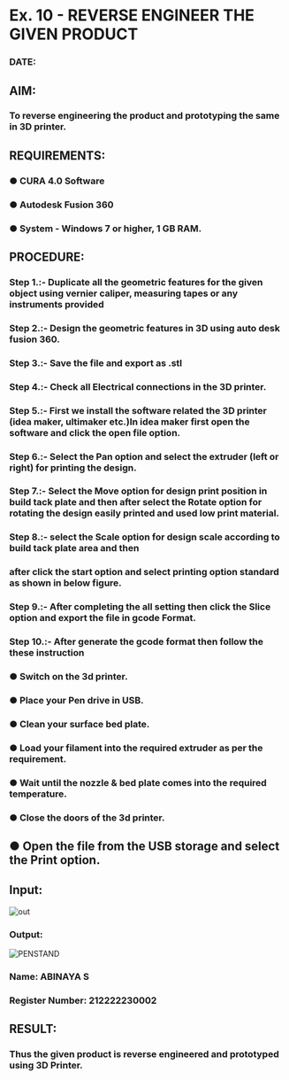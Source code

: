 # Ex. 10 - REVERSE ENGINEER THE GIVEN PRODUCT

### DATE: 

## AIM: 
### To reverse engineering the product and prototyping the same in 3D printer.

## REQUIREMENTS:
### ●	CURA 4.0 Software
### ●	 Autodesk Fusion 360
### ●	 System - Windows 7 or higher, 1 GB RAM.

## PROCEDURE:
### Step 1.:- Duplicate all the geometric features for the given object using vernier caliper, measuring tapes or any instruments provided
### Step 2.:- Design the geometric features in 3D using auto desk fusion 360.
### Step 3.:- Save the file and export as .stl
### Step 4.:- Check all Electrical connections in the 3D printer.
### Step 5.:- First we install the software related the 3D printer (idea maker, ultimaker etc.)In idea maker first open the software and click the open file option.
### Step 6.:- Select the Pan option and select the extruder (left or right) for printing the design.
### Step 7.:- Select the Move option for design print position in build tack plate and then after select the Rotate option for rotating the design easily printed and used low print material.
### Step 8.:- select the Scale option for design scale according to build tack plate area and then
### after click the start option and select printing option standard as shown in below figure.
### Step 9.:- After completing the all setting then click the Slice option and export the file in gcode Format.
### Step 10.:- After generate the gcode format then follow the these instruction 
  ###   ●	Switch on the 3d printer.
  ###   ●	Place your Pen drive in USB.
  ###   ●	Clean your surface bed plate.
  ###   ●	Load your filament into the required extruder as per the requirement.
  ###   ●	Wait until the nozzle & bed plate comes into the required temperature.
  ###   ●	Close the doors of the 3d printer.
   ##   ●	Open the file from the USB storage and select the Print option.

## Input:
![out](https://github.com/abinayasangeetha/Ex.-10---REVERSE-ENGINEER-THE-GIVEN-PRODUCT/assets/119393675/739a3f5f-8dda-4ff6-9af7-02a653e16245)

### Output:
![PENSTAND](https://github.com/abinayasangeetha/Ex.-10---REVERSE-ENGINEER-THE-GIVEN-PRODUCT/assets/119393675/8071a6ef-a7e6-4bce-9fd5-5f24e7c5ec80)



### Name: ABINAYA S
### Register Number: 212222230002

## RESULT:
###   Thus the given product is reverse engineered and prototyped using 3D Printer.
